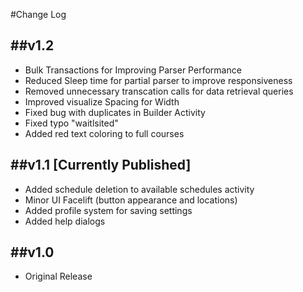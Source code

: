 #Change Log

##v1.2
-------------------
+ Bulk Transactions for Improving Parser Performance
+ Reduced Sleep time for partial parser to improve responsiveness
+ Removed unnecessary transcation calls for data retrieval queries
+ Improved visualize Spacing for Width
+ Fixed bug with duplicates in Builder Activity
+ Fixed typo "waitlsited"
+ Added red text coloring to full courses

##v1.1 [Currently Published]
-------------------
+ Added schedule deletion to available schedules activity
+ Minor UI Facelift (button appearance and locations)
+ Added profile system for saving settings
+ Added help dialogs

##v1.0
-------------------
+ Original Release